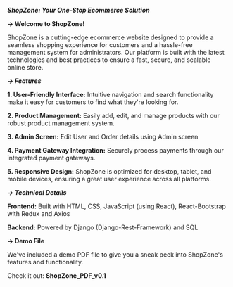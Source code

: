 **_ShopZone: Your One-Stop Ecommerce Solution_**

**-> Welcome to ShopZone!**

ShopZone is a cutting-edge ecommerce website designed to provide a seamless shopping experience for customers and a hassle-free management system for administrators. Our platform is built with the latest technologies and best practices to ensure a fast, secure, and scalable online store.

**_-> Features_**

**1. User-Friendly Interface:** Intuitive navigation and search functionality make it easy for customers to find what they're looking for.

**2. Product Management:** Easily add, edit, and manage products with our robust product management system.

**3. Admin Screen:** Edit User and Order details using Admin screen

**4. Payment Gateway Integration:** Securely process payments through our integrated payment gateways.

**5. Responsive Design:** ShopZone is optimized for desktop, tablet, and mobile devices, ensuring a great user experience across all platforms.



**_-> Technical Details_**

**Frontend:** Built with HTML, CSS, JavaScript (using React), React-Bootstrap with Redux and Axios

**Backend:** Powered by Django (Django-Rest-Framework) and SQL

**-> Demo File**

We've included a demo PDF file to give you a sneak peek into ShopZone's features and functionality. 

Check it out: **ShopZone_PDF_v0.1**
